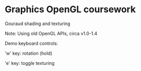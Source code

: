 Graphics OpenGL coursework 
==========================

Gouraud shading and texturing

Note: Using old OpenGL APIs, circa v1.0-1.4

Demo keyboard controls:

'w' key: rotation (hold)

'e' key: toggle texturing
